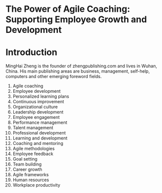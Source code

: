 # The Power of Agile Coaching: Supporting Employee Growth and Development

# Introduction

MingHai Zheng is the founder of zhengpublishing.com and lives in Wuhan, China. His main publishing areas are business, management, self-help, computers and other emerging foreword fields.



1. Agile coaching
2. Employee development
3. Personalized learning plans
4. Continuous improvement
5. Organizational culture
6. Leadership development
7. Employee engagement
8. Performance management
9. Talent management
10. Professional development
11. Learning and development
12. Coaching and mentoring
13. Agile methodologies
14. Employee feedback
15. Goal setting
16. Team building
17. Career growth
18. Agile frameworks
19. Human resources
20. Workplace productivity

